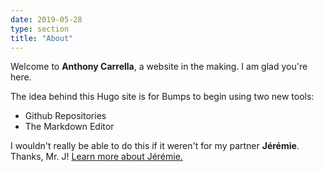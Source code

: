 ```yaml
---
date: 2019-05-28
type: section
title: "About"
---
```


Welcome to **Anthony Carrella**, a website in the making. I am glad you're here. 

The idea behind this Hugo site is for Bumps to begin using two new tools:
- Github Repositories
- The Markdown Editor 

I wouldn't really be able to do this if it weren't for my partner **Jérémie**. Thanks, Mr. J! 
[Learn more about Jérémie.](https://github.com/jlumbroso)

